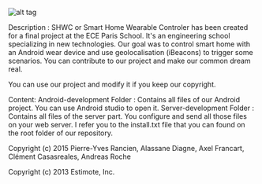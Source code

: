 ![alt tag](https://raw.githubusercontent.com/shwc-team/SHWC-Project/master/Android-development/mobile/src/main/res/drawable-hdpi/logo2.png)

Description : 
SHWC or Smart Home Wearable Controler has been created for a final project at the ECE Paris School. 
It's an engineering school specializing in new technologies.
Our goal was to control smart home with an Android wear device and use geolocalisation (iBeacons) to trigger some scenarios.
You can contribute to our project and make our common dream real.

You can use our project and modify it if you keep our copyright.

Content:
Android-development Folder : Contains all files of our Android project. You can use Android studio to open it.
Server-development Folder : Contains all files of the server part. You configure and send all those files on your
web server. I refer you to the install.txt file that you can found on the root folder of our repository.


Copyright (c) 2015 Pierre-Yves Rancien, Alassane Diagne, Axel Francart, Clément Casasreales, Andreas Roche

Copyright (c) 2013 Estimote, Inc.
